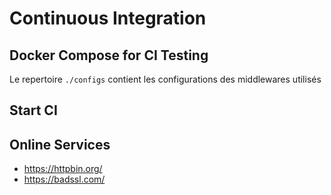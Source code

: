 # Continuous Integration


## Docker Compose for CI Testing

Le repertoire `./configs` contient les configurations des middlewares utilisés

## Start CI



## Online Services



* https://httpbin.org/
* https://badssl.com/
